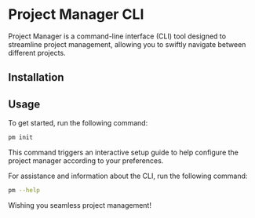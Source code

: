 # Project Manager CLI

Project Manager is a command-line interface (CLI) tool designed to streamline project management, allowing you to swiftly navigate between different projects.

## Installation

## Usage

To get started, run the following command:

```bash
pm init
```

This command triggers an interactive setup guide to help configure the project manager according to your preferences.

For assistance and information about the CLI, run the following command:

```bash
pm --help
```

Wishing you seamless project management!
